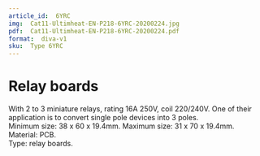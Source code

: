 ```yaml
---
article_id:  6YRC
img:  Cat11-Ultimheat-EN-P218-6YRC-20200224.jpg
pdf:  Cat11-Ultimheat-EN-P218-6YRC-20200224.pdf
format:  diva-v1
sku:  Type 6YRC
---
```

# Relay boards

With 2 to 3 miniature relays, rating 16A 250V, coil 220/240V. One of their 
application is to convert single pole devices into 3 poles.  
Minimum size: 38 x 60 x 19.4mm. 
Maximum size: 31 x 70 x 19.4mm.  
Material: PCB.  
Type: relay boards.  

